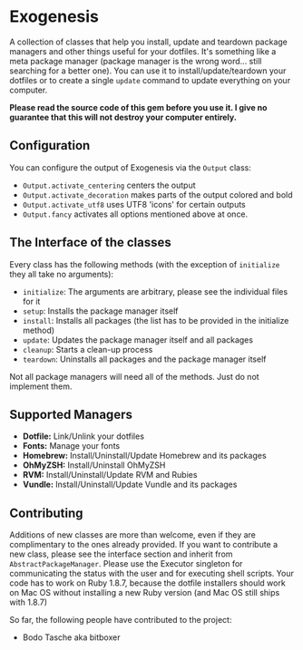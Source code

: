 # Exogenesis

A collection of classes that help you install, update and teardown package managers and other things useful for your dotfiles. It's something like a meta package manager (package manager is the wrong word... still searching for a better one). You can use it to install/update/teardown your dotfiles or to create a single `update` command to update everything on your computer.

**Please read the source code of this gem before you use it. I give no guarantee that this will not destroy your computer entirely.**

## Configuration

You can configure the output of Exogenesis via the `Output` class:

* `Output.activate_centering` centers the output
* `Output.activate_decoration` makes parts of the output colored and bold
* `Output.activate_utf8` uses UTF8 'icons' for certain outputs
* `Output.fancy` activates all options mentioned above at once.

## The Interface of the classes

Every class has the following methods (with the exception of `initialize` they all take no arguments):

* `initialize`: The arguments are arbitrary, please see the individual files for it
* `setup`: Installs the package manager itself
* `install`: Installs all packages (the list has to be provided in the initialize method)
* `update`: Updates the package manager itself and all packages
* `cleanup`: Starts a clean-up process
* `teardown`: Uninstalls all packages and the package manager itself

Not all package managers will need all of the methods. Just do not implement them.

## Supported Managers

* **Dotfile:** Link/Unlink your dotfiles
* **Fonts:** Manage your fonts
* **Homebrew:** Install/Uninstall/Update Homebrew and its packages
* **OhMyZSH:** Install/Uninstall OhMyZSH
* **RVM:** Install/Uninstall/Update RVM and Rubies
* **Vundle:** Install/Uninstall/Update Vundle and its packages

## Contributing

Additions of new classes are more than welcome, even if they are complimentary to the ones already provided. If you want to contribute a new class, please see the interface section and inherit from `AbstractPackageManager`. Please use the Executor singleton for communicating the status with the user and for executing shell scripts.
Your code has to work on Ruby 1.8.7, because the dotfile installers should work on Mac OS without installing a new Ruby version (and Mac OS still ships with 1.8.7)

So far, the following people have contributed to the project:

* Bodo Tasche aka bitboxer
